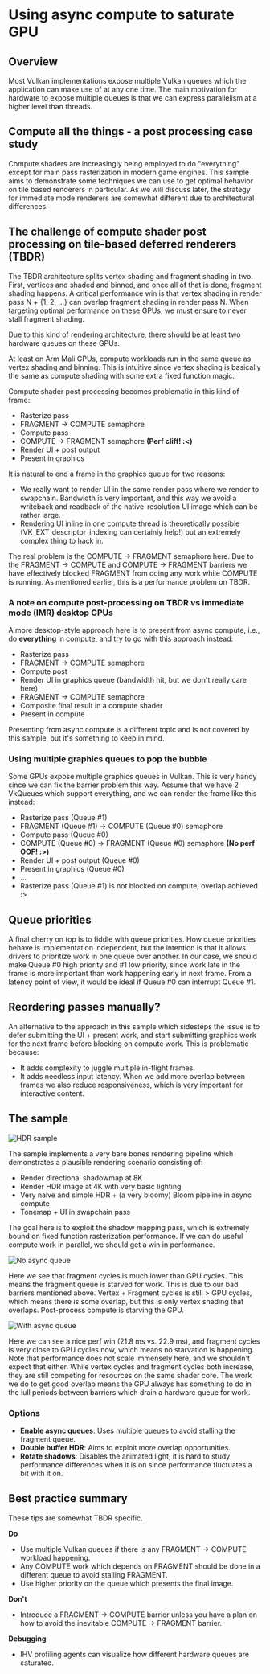 <!--
- Copyright (c) 2021, Arm Limited and Contributors
-
- SPDX-License-Identifier: Apache-2.0
-
- Licensed under the Apache License, Version 2.0 the "License";
- you may not use this file except in compliance with the License.
- You may obtain a copy of the License at
-
-     http://www.apache.org/licenses/LICENSE-2.0
-
- Unless required by applicable law or agreed to in writing, software
- distributed under the License is distributed on an "AS IS" BASIS,
- WITHOUT WARRANTIES OR CONDITIONS OF ANY KIND, either express or implied.
- See the License for the specific language governing permissions and
- limitations under the License.
-
-->

# Using async compute to saturate GPU

## Overview

Most Vulkan implementations expose multiple Vulkan queues which the application can make use of at any one time.
The main motivation for hardware to expose multiple queues is that we can express parallelism at a higher level
than threads.

## Compute all the things - a post processing case study

Compute shaders are increasingly being employed to do "everything" except for main pass rasterization
in modern game engines. This sample aims to demonstrate some techniques
we can use to get optimal behavior on tile based renderers in particular.
As we will discuss later, the strategy for immediate mode renderers are somewhat different due
to architectural differences.

## The challenge of compute shader post processing on tile-based deferred renderers (TBDR)

The TBDR architecture splits vertex shading and fragment shading in two. First, vertices and shaded
and binned, and once all of that is done, fragment shading happens. A critical performance win is
that vertex shading in render pass N + {1, 2, ...} can overlap fragment shading in render pass N.
When targeting optimal performance on these GPUs, we must ensure to never stall fragment shading.

Due to this kind of rendering architecture, there should be at least two hardware queues on these GPUs.

At least on Arm Mali GPUs, compute workloads run in the same queue as vertex shading and binning.
This is intuitive since vertex shading is basically the same as compute shading with some extra fixed function magic.

Compute shader post processing becomes problematic in this kind of frame:

- Rasterize pass
- FRAGMENT -> COMPUTE semaphore
- Compute pass
- COMPUTE -> FRAGMENT semaphore **(Perf cliff! :<)**
- Render UI + post output
- Present in graphics

It is natural to end a frame in the graphics queue for two reasons:

- We really want to render UI in the same render pass where we render to swapchain. Bandwidth is very important,
  and this way we avoid a writeback and readback of the native-resolution UI image which can be rather large.
- Rendering UI inline in one compute thread is theoretically possible (VK_EXT_descriptor_indexing can certainly help!)
  but an extremely complex thing to hack in.

The real problem is the COMPUTE -> FRAGMENT semaphore here. Due to the FRAGMENT -> COMPUTE and COMPUTE -> FRAGMENT barriers we have
effectively blocked FRAGMENT from doing any work while COMPUTE is running. As mentioned earlier,
this is a performance problem on TBDR.

### A note on compute post-processing on TBDR vs immediate mode (IMR) desktop GPUs

A more desktop-style approach here is to present from async compute, i.e., do **everything** in compute,
and try to go with this approach instead:

- Rasterize pass
- FRAGMENT -> COMPUTE semaphore
- Compute post
- Render UI in graphics queue (bandwidth hit, but we don't really care here)
- FRAGMENT -> COMPUTE semaphore
- Composite final result in a compute shader
- Present in compute

Presenting from async compute is a different topic and is not covered by this sample,
but it's something to keep in mind.

### Using multiple graphics queues to pop the bubble

Some GPUs expose multiple graphics queues in Vulkan. This is very handy since we can fix the barrier problem this way.
Assume that we have 2 VkQueues which support everything, and we can render the frame like this instead:

- Rasterize pass (Queue #1)
- FRAGMENT (Queue #1) -> COMPUTE (Queue #0) semaphore
- Compute pass (Queue #0)
- COMPUTE (Queue #0) -> FRAGMENT (Queue #0) semaphore **(No perf OOF! :>)**
- Render UI + post output (Queue #0)
- Present in graphics (Queue #0)
- ...
- Rasterize pass (Queue #1) is not blocked on compute, overlap achieved :>

## Queue priorities

A final cherry on top is to fiddle with queue priorities.
How queue priorities behave is implementation independent, but the intention is that it allows drivers
to prioritize work in one queue over another. In our case, we should make Queue #0 high priority and #1 low priority,
since work late in the frame is more important than work happening early in next frame. From a latency point of view,
it would be ideal if Queue #0 can interrupt Queue #1.

## Reordering passes manually?

An alternative to the approach in this sample which sidesteps the issue is to defer submitting the UI + present work,
and start submitting graphics work for the next frame before blocking on compute work.
This is problematic because:

- It adds complexity to juggle multiple in-flight frames.
- It adds needless input latency.
  When we add more overlap between frames we also reduce responsiveness,
  which is very important for interactive content.

## The sample

![HDR sample](./images/image.jpg)

The sample implements a very bare bones rendering pipeline which demonstrates a plausible rendering scenario consisting of:

- Render directional shadowmap at 8K
- Render HDR image at 4K with very basic lighting
- Very naive and simple HDR + (a very bloomy) Bloom pipeline in async compute
- Tonemap + UI in swapchain pass

The goal here is to exploit the shadow mapping pass, which is extremely bound on fixed function rasterization performance.
If we can do useful compute work in parallel, we should get a win in performance.

![No async queue](./images/noasync.jpg)

Here we see that fragment cycles is much lower than GPU cycles. This means the fragment queue is starved for work.
This is due to our bad barriers mentioned above. Vertex + Fragment cycles is still > GPU cycles, which means there is
some overlap, but this is only vertex shading that overlaps. Post-process compute is starving the GPU.

![With async queue](./images/async.jpg)

Here we can see a nice perf win (21.8 ms vs. 22.9 ms), and fragment cycles is very close to GPU cycles now,
which means no starvation is happening.
Note that performance does not scale immensely here, and we shouldn't expect that either.
While vertex cycles and fragment cycles both increase, they are still competing for resources on the same shader core.
The work we do to get good overlap means the GPU always has something to do
in the lull periods between barriers which drain a hardware queue for work.

### Options

- **Enable async queues**: Uses multiple queues to avoid stalling the fragment queue.
- **Double buffer HDR**: Aims to exploit more overlap opportunities.
- **Rotate shadows**: Disables the animated light, it is hard to study performance differences when it is on since
  performance fluctuates a bit with it on.

## Best practice summary

These tips are somewhat TBDR specific.

**Do**

- Use multiple Vulkan queues if there is any FRAGMENT -> COMPUTE workload happening.
- Any COMPUTE work which depends on FRAGMENT should be done in a different queue to avoid stalling FRAGMENT.
- Use higher priority on the queue which presents the final image.

**Don't**

- Introduce a FRAGMENT -> COMPUTE barrier unless you have a plan on how to avoid the inevitable COMPUTE -> FRAGMENT barrier.

**Debugging**

- IHV profiling agents can visualize how different hardware queues are saturated.
